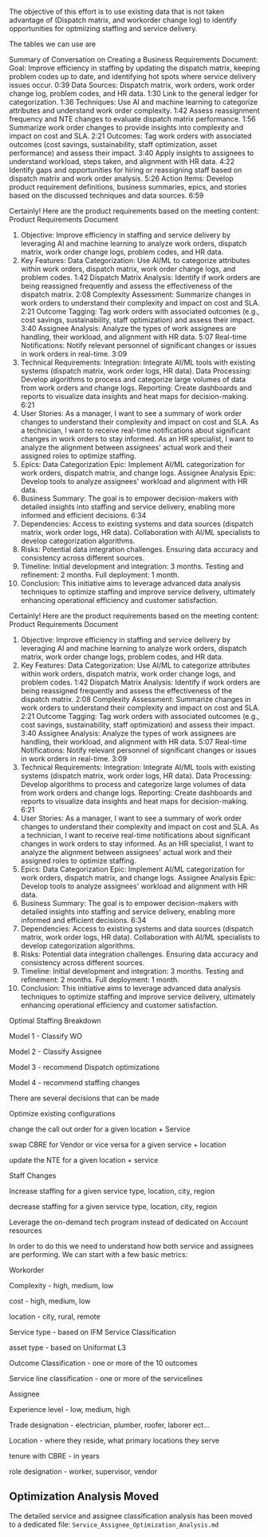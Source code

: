 The objective of this effort is to use existing data that is not taken advantage of (Dispatch matrix, and workorder change log) to identify opportunities for optmiizing staffing and service delivery.

The tables we can use are 








Summary of Conversation on Creating a Business Requirements Document:
Goal:
Improve efficiency in staffing by updating the dispatch matrix, keeping problem codes up to date, and identifying hot spots where service delivery issues occur. 0:39
Data Sources:
Dispatch matrix, work orders, work order change log, problem codes, and HR data. 1:30
Link to the general ledger for categorization. 1:36
Techniques:
Use AI and machine learning to categorize attributes and understand work order complexity. 1:42
Assess reassignment frequency and NTE changes to evaluate dispatch matrix performance. 1:56
Summarize work order changes to provide insights into complexity and impact on cost and SLA. 2:21
Outcomes:
Tag work orders with associated outcomes (cost savings, sustainability, staff optimization, asset performance) and assess their impact. 3:40
Apply insights to assignees to understand workload, steps taken, and alignment with HR data. 4:22
Identify gaps and opportunities for hiring or reassigning staff based on dispatch matrix and work order analysis. 5:26
Action Items:
Develop product requirement definitions, business summaries, epics, and stories based on the discussed techniques and data sources. 6:59



Certainly! Here are the product requirements based on the meeting content:
Product Requirements Document
1. Objective:
Improve efficiency in staffing and service delivery by leveraging AI and machine learning to analyze work orders, dispatch matrix, work order change logs, problem codes, and HR data.
2. Key Features:
Data Categorization:
Use AI/ML to categorize attributes within work orders, dispatch matrix, work order change logs, and problem codes. 1:42
Dispatch Matrix Analysis:
Identify if work orders are being reassigned frequently and assess the effectiveness of the dispatch matrix. 2:08
Complexity Assessment:
Summarize changes in work orders to understand their complexity and impact on cost and SLA. 2:21
Outcome Tagging:
Tag work orders with associated outcomes (e.g., cost savings, sustainability, staff optimization) and assess their impact. 3:40
Assignee Analysis:
Analyze the types of work assignees are handling, their workload, and alignment with HR data. 5:07
Real-time Notifications:
Notify relevant personnel of significant changes or issues in work orders in real-time. 3:09
3. Technical Requirements:
Integration:
Integrate AI/ML tools with existing systems (dispatch matrix, work order logs, HR data).
Data Processing:
Develop algorithms to process and categorize large volumes of data from work orders and change logs.
Reporting:
Create dashboards and reports to visualize data insights and heat maps for decision-making. 6:21
4. User Stories:
As a manager, I want to see a summary of work order changes to understand their complexity and impact on cost and SLA.
As a technician, I want to receive real-time notifications about significant changes in work orders to stay informed.
As an HR specialist, I want to analyze the alignment between assignees' actual work and their assigned roles to optimize staffing.
5. Epics:
Data Categorization Epic:
Implement AI/ML categorization for work orders, dispatch matrix, and change logs.
Assignee Analysis Epic:
Develop tools to analyze assignees' workload and alignment with HR data.
6. Business Summary:
The goal is to empower decision-makers with detailed insights into staffing and service delivery, enabling more informed and efficient decisions. 6:34
7. Dependencies:
Access to existing systems and data sources (dispatch matrix, work order logs, HR data).
Collaboration with AI/ML specialists to develop categorization algorithms.
8. Risks:
Potential data integration challenges.
Ensuring data accuracy and consistency across different sources.
9. Timeline:
Initial development and integration: 3 months.
Testing and refinement: 2 months.
Full deployment: 1 month.
10. Conclusion:
This initiative aims to leverage advanced data analysis techniques to optimize staffing and improve service delivery, ultimately enhancing operational efficiency and customer satisfaction.




Certainly! Here are the product requirements based on the meeting content:
Product Requirements Document
1. Objective:
Improve efficiency in staffing and service delivery by leveraging AI and machine learning to analyze work orders, dispatch matrix, work order change logs, problem codes, and HR data.
2. Key Features:
Data Categorization:
Use AI/ML to categorize attributes within work orders, dispatch matrix, work order change logs, and problem codes. 1:42
Dispatch Matrix Analysis:
Identify if work orders are being reassigned frequently and assess the effectiveness of the dispatch matrix. 2:08
Complexity Assessment:
Summarize changes in work orders to understand their complexity and impact on cost and SLA. 2:21
Outcome Tagging:
Tag work orders with associated outcomes (e.g., cost savings, sustainability, staff optimization) and assess their impact. 3:40
Assignee Analysis:
Analyze the types of work assignees are handling, their workload, and alignment with HR data. 5:07
Real-time Notifications:
Notify relevant personnel of significant changes or issues in work orders in real-time. 3:09
3. Technical Requirements:
Integration:
Integrate AI/ML tools with existing systems (dispatch matrix, work order logs, HR data).
Data Processing:
Develop algorithms to process and categorize large volumes of data from work orders and change logs.
Reporting:
Create dashboards and reports to visualize data insights and heat maps for decision-making. 6:21
4. User Stories:
As a manager, I want to see a summary of work order changes to understand their complexity and impact on cost and SLA.
As a technician, I want to receive real-time notifications about significant changes in work orders to stay informed.
As an HR specialist, I want to analyze the alignment between assignees' actual work and their assigned roles to optimize staffing.
5. Epics:
Data Categorization Epic:
Implement AI/ML categorization for work orders, dispatch matrix, and change logs.
Assignee Analysis Epic:
Develop tools to analyze assignees' workload and alignment with HR data.
6. Business Summary:
The goal is to empower decision-makers with detailed insights into staffing and service delivery, enabling more informed and efficient decisions. 6:34
7. Dependencies:
Access to existing systems and data sources (dispatch matrix, work order logs, HR data).
Collaboration with AI/ML specialists to develop categorization algorithms.
8. Risks:
Potential data integration challenges.
Ensuring data accuracy and consistency across different sources.
9. Timeline:
Initial development and integration: 3 months.
Testing and refinement: 2 months.
Full deployment: 1 month.
10. Conclusion:
This initiative aims to leverage advanced data analysis techniques to optimize staffing and improve service delivery, ultimately enhancing operational efficiency and customer satisfaction.



Optimal Staffing Breakdown

Model 1 - Classify WO

Model 2 - Classify Assignee

Model 3 - recommend Dispatch optimizations

Model 4 - recommend staffing changes



There are several decisions that can be made



Optimize existing configurations

change the call out order for a given location + Service

swap CBRE for Vendor or vice versa for a given service + location

update the NTE for a given location + service





Staff Changes

Increase staffing for a given service type, location, city, region

decrease staffing for a given service type, location, city, region

Leverage the on-demand tech program instead of dedicated on Account resources





In order to do this we need to understand how both service and assignees are performing. We can start with a few basic metrics:



Workorder

Complexity - high, medium, low

cost - high, medium, low

location - city, rural, remote

Service type - based on IFM Service Classification

asset type - based on Uniformat L3

Outcome Classification - one or more of the 10 outcomes

Service line classification - one or more of the servicelines



Assignee

Experience level - low, medium, high

Trade designation - electrician, plumber, roofer, laborer ect…

Location - where they reside, what primary locations they serve

tenure with CBRE - in years

role designation - worker, supervisor, vendor

## Optimization Analysis Moved

The detailed service and assignee classification analysis has been moved to a dedicated file: `Service_Assignee_Optimization_Analysis.md`